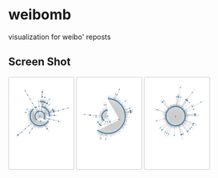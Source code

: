 # weibomb
visualization for weibo' reposts


## Screen Shot

![3370614712731136](https://raw.githubusercontent.com/abo/weibomb/master/3370614712731136_screenshot.png)
![3372078418823392](https://raw.githubusercontent.com/abo/weibomb/master/3372078418823392_screenshot.png)
![3372360174717850](https://raw.githubusercontent.com/abo/weibomb/master/3372360174717850_screenshot.png)